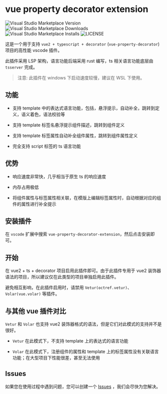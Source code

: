 # vue property decorator extension

![Visual Studio Marketplace Version](https://img.shields.io/visual-studio-marketplace/v/ren-wei.vue-property-decorator-extension)
![Visual Studio Marketplace Downloads](https://img.shields.io/visual-studio-marketplace/d/ren-wei.vue-property-decorator-extension)
![Visual Studio Marketplace Installs](https://img.shields.io/visual-studio-marketplace/i/ren-wei.vue-property-decorator-extension)
![LICENSE](https://img.shields.io/badge/license-MIT-green)

这是一个用于支持 `vue2 + typescript + decorator` (`vue-property-decorator`) 项目的高性能 vscode 插件。

此插件采用 LSP 架构，语言功能后端采用 rust 编写，ts 相关语言功能底层由 `tsserver` 完成。

> 注意: 此插件在 windows 下启动速度较慢，建议在 WSL 下使用。

## 功能

* 支持 template 中的表达式语言功能，包括，悬浮提示，自动补全，跳转到定义，语义着色，语法校验等

* 支持 template 标签名悬浮提示组件描述，跳转到组件定义

* 支持 template 标签属性自动补全组件属性，跳转到组件属性定义

* 完全支持 script 标签的 ts 语言功能

## 优势

* 响应速度非常快，几乎相当于原生 ts 的响应速度

* 内存占用极低

* 将组件属性与标签属性相关联，在模版上编辑标签属性时，自动根据对应的组件的属性进行补全提示

## 安装插件

在 `vscode` 扩展中搜索 `vue-property-decorator-extension`，然后点击安装即可。

## 开始

在 vue2 + ts + decorator 项目启用此插件即可。由于此插件专用于 vue2 装饰器语法的项目，所以建议仅在此类型的项目单独启用此插件。

避免相互影响，在此插件启用时，请禁用 `Vetur(octref.vetur)`、`Volar(vue.volar)` 等插件。

## 与其他 vue 插件对比

`Vetur` 和 `Volar` 也支持 vue2 装饰器格式的语法，但是它们对此模式的支持并不是很好。

* `Vetur` 在此模式下，不支持 template 上的表达式的语言功能

* `Volar` 在此模式下，注册组件的属性和 template 上的标签属性没有关联语言功能；在大型项目下性能很差，甚至无法使用

## Issues

如果您在使用过程中遇到问题，您可以创建一个 [Issues](https://github.com/ren-wei/vue-property-decorator-extension/issues) ，我们会尽快为您解决。


